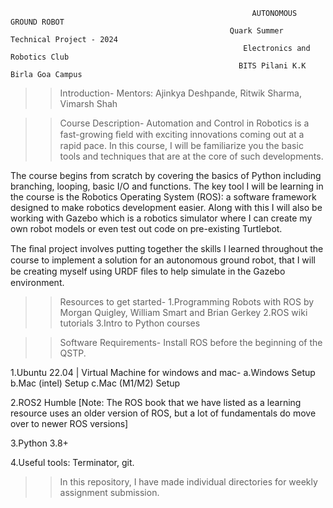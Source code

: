                                                          AUTONOMOUS GROUND ROBOT
                                                     Quark Summer Technical Project - 2024
                                                        Electronics and Robotics Club
                                                       BITS Pilani K.K Birla Goa Campus

>>Introduction-
Mentors: Ajinkya Deshpande, Ritwik Sharma, Vimarsh Shah


>>Course Description-
Automation and Control in Robotics is a fast-growing ﬁeld with exciting innovations coming out at a rapid pace. In this course, I will be familiarize you the basic tools and techniques that are at the core of such developments.

The course begins from scratch by covering the basics of Python including branching, looping, basic I/O and functions. The key tool I will be learning in the course is the Robotics Operating System (ROS): a software framework designed to make robotics development easier. Along with this I will also be working with Gazebo which is a robotics simulator where I can create my own robot models or even test out code on pre-existing Turtlebot.

The ﬁnal project involves putting together the skills I learned throughout the course to implement a solution for an autonomous ground robot, that I will be creating myself using URDF ﬁles to help simulate in the Gazebo environment.


>>Resources to get started-
1.Programming Robots with ROS by Morgan Quigley, William Smart and Brian Gerkey
2.ROS wiki tutorials
3.Intro to Python courses


>>Software Requirements-
Install ROS before the beginning of the QSTP.

1.Ubuntu 22.04 | Virtual Machine for windows and mac-
  a.Windows Setup
  b.Mac (intel) Setup
  c.Mac (M1/M2) Setup

2.ROS2 Humble [Note: The ROS book that we have listed as a learning resource uses an older version of ROS, but a lot of fundamentals do move over to newer ROS versions]

3.Python 3.8+

4.Useful tools: Terminator, git.

>>In this repository, I have made individual directories for weekly assignment submission.

